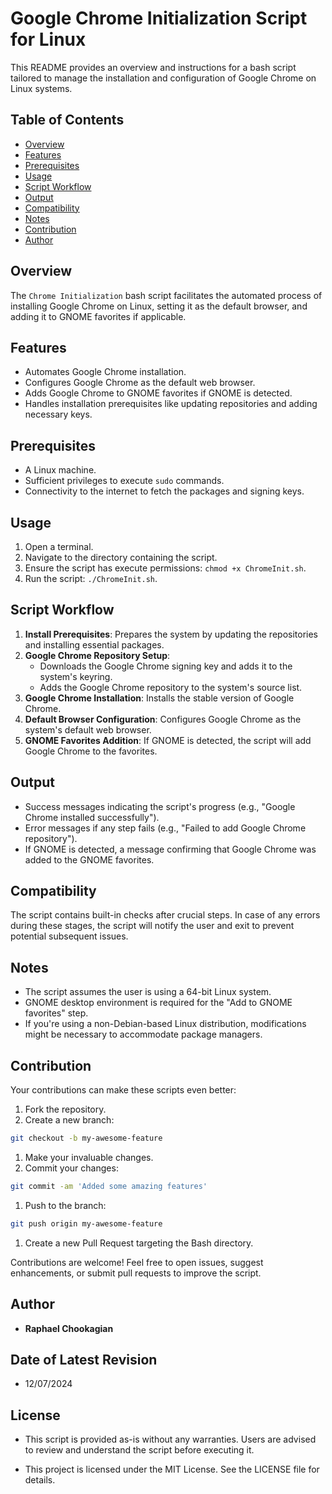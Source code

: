 # Google Chrome Initialization Script for Linux

This README provides an overview and instructions for a bash script tailored to manage the installation and configuration of Google Chrome on Linux systems.

## **Table of Contents**

- [Overview](#overview)
- [Features](#features)
- [Prerequisites](#prerequisites)
- [Usage](#usage)
- [Script Workflow](#script-workflow)
- [Output](#output)
- [Compatibility](#compatibility)
- [Notes](#notes)
- [Contribution](#contribution)
- [Author](#author)

## **Overview**

The `Chrome Initialization` bash script facilitates the automated process of installing Google Chrome on Linux, setting it as the default browser, and adding it to GNOME favorites if applicable.

## **Features**

- Automates Google Chrome installation.
- Configures Google Chrome as the default web browser.
- Adds Google Chrome to GNOME favorites if GNOME is detected.
- Handles installation prerequisites like updating repositories and adding necessary keys.

## **Prerequisites**

- A Linux machine.
- Sufficient privileges to execute `sudo` commands.
- Connectivity to the internet to fetch the packages and signing keys.

## **Usage**

1. Open a terminal.
2. Navigate to the directory containing the script.
3. Ensure the script has execute permissions: `chmod +x ChromeInit.sh`.
4. Run the script: `./ChromeInit.sh`.

## **Script Workflow**

1. **Install Prerequisites**: Prepares the system by updating the repositories and installing essential packages.
2. **Google Chrome Repository Setup**:
    - Downloads the Google Chrome signing key and adds it to the system's keyring.
    - Adds the Google Chrome repository to the system's source list.
3. **Google Chrome Installation**: Installs the stable version of Google Chrome.
4. **Default Browser Configuration**: Configures Google Chrome as the system's default web browser.
5. **GNOME Favorites Addition**: If GNOME is detected, the script will add Google Chrome to the favorites.

## **Output**

- Success messages indicating the script's progress (e.g., "Google Chrome installed successfully").
- Error messages if any step fails (e.g., "Failed to add Google Chrome repository").
- If GNOME is detected, a message confirming that Google Chrome was added to the GNOME favorites.

## **Compatibility**

The script contains built-in checks after crucial steps. In case of any errors during these stages, the script will notify the user and exit to prevent potential subsequent issues.

## **Notes**

- The script assumes the user is using a 64-bit Linux system.
- GNOME desktop environment is required for the "Add to GNOME favorites" step.
- If you're using a non-Debian-based Linux distribution, modifications might be necessary to accommodate package managers.


## **Contribution**

Your contributions can make these scripts even better:

1. Fork the repository.
1. Create a new branch:

  ```bash
  git checkout -b my-awesome-feature
  ```

1. Make your invaluable changes.
1. Commit your changes:

  ```bash
  git commit -am 'Added some amazing features'
  ```

1. Push to the branch:

  ```bash
  git push origin my-awesome-feature
  ```

1. Create a new Pull Request targeting the Bash directory.

Contributions are welcome! Feel free to open issues, suggest enhancements, or submit pull requests to improve the script.

## **Author**

- **Raphael Chookagian**

## **Date of Latest Revision**

- 12/07/2024

## **License**

- This script is provided as-is without any warranties. Users are advised to review and understand the script before executing it.

- This project is licensed under the MIT License. See the LICENSE file for details.
